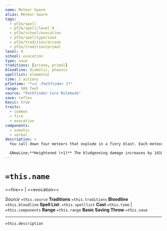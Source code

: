 ```yaml
---
name: Meteor Swarm
alias: Meteor Swarm
tags:
  - pf2e/spell
  - pf2e/spell/level_9
  - pf2e/school/evocation
  - pf2e/spelltype/save
  - pf2e/tradition/arcane
  - pf2e/tradition/primal
level: 9
school: evocation
type: save
traditions: [arcane, primal]
bloodline: diabolic, phoenix
spelllist: elemental
time: 2 actions
pf2etime: "*⬺{ .Pathfinder }*"
range: 500 feet
source: "Pathfinder Core Rulebook"
save: reflex
basic: true
traits:
  - common
  - fire
  - evocation
components:
  - somatic
  - verbal
description: >
  You call down four meteors that explode in a fiery blast. Each meteor deals 6d10 bludgeoning damage to any creatures in the 10-foot burst at the center of its area of effect before exploding, dealing 14d6 fire damage to any creatures in its 40-foot burst. The meteors' central 10-foot bursts can't overlap, and a creature attempts only one saving throw against the spell no matter how many overlapping explosions it's caught in, and they can take each type of damage once once. The saving throw applies to both the bludgeoning and the fire damage.

  &NewLine;**Heightened (+1)** The bludgeoning damage increases by 1d10, and the fire damage increases by 2d6.
---
```

# `=this.name`
==fire== | ==evocation==

*Source* `=this.source`
**Traditions** `=this.traditions`
**Bloodline** `=this.bloodline`
**Spell List**: `=this.spelllist`
**Cast** `=this.time` | `=this.components`
**Range** `=this.range`
**Basic Saving Throw** `=this.save`

***
`=this.description`